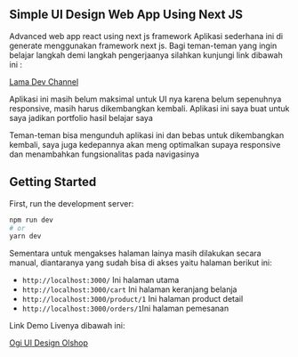 ## Simple UI Design Web App Using Next JS
Advanced web app react using next js framework
Aplikasi sederhana ini di generate menggunakan framework next js. Bagi teman-teman yang ingin belajar langkah demi langkah pengerjaanya silahkan kunjungi link dibawah ini :

[Lama Dev Channel](https://www.youtube.com/watch?v=vIxGDq1SPZQ&list=RDCMUCOxWrX5MIdXIeRNaXC3sqIg&index=2)

Aplikasi ini masih belum maksimal untuk UI nya karena belum sepenuhnya responsive, masih harus dikembangkan kembali. Aplikasi ini saya buat untuk saya jadikan portfolio hasil belajar saya 

Teman-teman bisa mengunduh aplikasi ini dan bebas untuk dikembangkan kembali, saya juga kedepannya akan meng optimalkan supaya responsive dan menambahkan fungsionalitas pada navigasinya
## Getting Started

First, run the development server:

```bash
npm run dev
# or
yarn dev
```

Sementara untuk mengakses halaman lainya masih dilakukan secara manual, diantaranya yang sudah bisa di akses yaitu halaman berikut ini:

-   ``http://localhost:3000/`` Ini halaman utama
-   ``http://localhost:3000/cart`` Ini halaman keranjang belanja
-   ``http://localhost:3000/product/1`` Ini halaman product detail
-   ``http://localhost:3000/orders/1``Ini halaman pemesanan

Link Demo Livenya dibawah ini:

[Ogi UI Design Olshop](https://ogiui-designolshop.netlify.app/)
